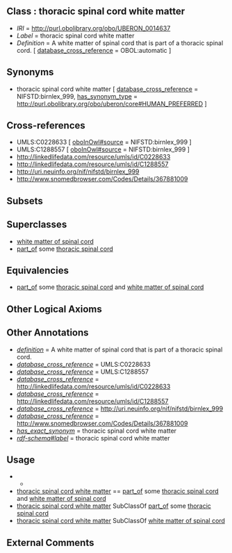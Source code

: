 
## Class : thoracic spinal cord white matter

 * *IRI* = http://purl.obolibrary.org/obo/UBERON_0014637
 * *Label* = thoracic spinal cord white matter
 * *Definition* = A white matter of spinal cord that is part of a thoracic spinal cord. [ [database_cross_reference](../../ef/oboInOwl#hasDbXref.md) = OBOL:automatic ]

## Synonyms

 * thoracic spinal cord white matter [ [database_cross_reference](../../ef/oboInOwl#hasDbXref.md) = NIFSTD:birnlex_999, [has_synonym_type](../../pe/oboInOwl#hasSynonymType.md) = http://purl.obolibrary.org/obo/uberon/core#HUMAN_PREFERRED ]

## Cross-references

 * UMLS:C0228633 [ [oboInOwl#source](../../ce/oboInOwl#source.md) = NIFSTD:birnlex_999 ]
 * UMLS:C1288557 [ [oboInOwl#source](../../ce/oboInOwl#source.md) = NIFSTD:birnlex_999 ]
 * http://linkedlifedata.com/resource/umls/id/C0228633
 * http://linkedlifedata.com/resource/umls/id/C1288557
 * http://uri.neuinfo.org/nif/nifstd/birnlex_999
 * http://www.snomedbrowser.com/Codes/Details/367881009

## Subsets


## Superclasses

 * [white matter of spinal cord](../../UBERON/18/UBERON_0002318.md)
 * [part_of](../../BFO/50/BFO_0000050.md) some [thoracic spinal cord](../../UBERON/38/UBERON_0003038.md)

## Equivalencies

 * [part_of](../../BFO/50/BFO_0000050.md) some [thoracic spinal cord](../../UBERON/38/UBERON_0003038.md) and [white matter of spinal cord](../../UBERON/18/UBERON_0002318.md)

## Other Logical Axioms


## Other Annotations

 * *[definition](../../IAO/15/IAO_0000115.md)* = A white matter of spinal cord that is part of a thoracic spinal cord.
 * *[database_cross_reference](../../ef/oboInOwl#hasDbXref.md)* = UMLS:C0228633
 * *[database_cross_reference](../../ef/oboInOwl#hasDbXref.md)* = UMLS:C1288557
 * *[database_cross_reference](../../ef/oboInOwl#hasDbXref.md)* = http://linkedlifedata.com/resource/umls/id/C0228633
 * *[database_cross_reference](../../ef/oboInOwl#hasDbXref.md)* = http://linkedlifedata.com/resource/umls/id/C1288557
 * *[database_cross_reference](../../ef/oboInOwl#hasDbXref.md)* = http://uri.neuinfo.org/nif/nifstd/birnlex_999
 * *[database_cross_reference](../../ef/oboInOwl#hasDbXref.md)* = http://www.snomedbrowser.com/Codes/Details/367881009
 * *[has_exact_synonym](../../ym/oboInOwl#hasExactSynonym.md)* = thoracic spinal cord white matter
 * *[rdf-schema#label](../../el/rdf-schema#label.md)* = thoracic spinal cord white matter

## Usage

 * -
 * [thoracic spinal cord white matter](../../UBERON/37/UBERON_0014637.md) == [part_of](../../BFO/50/BFO_0000050.md) some [thoracic spinal cord](../../UBERON/38/UBERON_0003038.md) and [white matter of spinal cord](../../UBERON/18/UBERON_0002318.md)
 * [thoracic spinal cord white matter](../../UBERON/37/UBERON_0014637.md) SubClassOf [part_of](../../BFO/50/BFO_0000050.md) some [thoracic spinal cord](../../UBERON/38/UBERON_0003038.md)
 * [thoracic spinal cord white matter](../../UBERON/37/UBERON_0014637.md) SubClassOf [white matter of spinal cord](../../UBERON/18/UBERON_0002318.md)

## External Comments

